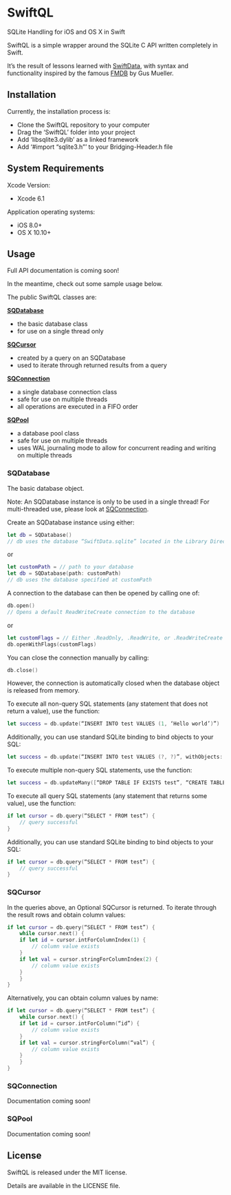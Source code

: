SwiftQL
=======

SQLite Handling for iOS and OS X in Swift

SwiftQL is a simple wrapper around the SQLite C API written completely in Swift.

It’s the result of lessons learned with [SwiftData](https://github.com/ryanfowler/SwiftData), with syntax and functionality inspired by the famous [FMDB](https://github.com/ccgus/fmdb) by Gus Mueller.


## Installation

Currently, the installation process is:

- Clone the SwiftQL repository to your computer
- Drag the ‘SwiftQL’ folder into your project
- Add ‘libsqlite3.dylib’ as a linked framework
- Add ‘#import “sqlite3.h”’ to your Bridging-Header.h file


## System Requirements

Xcode Version:
- Xcode 6.1

Application operating systems:
- iOS 8.0+
- OS X 10.10+


## Usage

Full API documentation is coming soon!

In the meantime, check out some sample usage below.

The public SwiftQL classes are:

**[SQDatabase](#SQDatabase)**
- the basic database class
- for use on a single thread only

**[SQCursor](#SQCursor)**
- created by a query on an SQDatabase
- used to iterate through returned results from a query

**[SQConnection](#SQConnection)**
- a single database connection class
- safe for use on multiple threads
- all operations are executed in a FIFO order

**[SQPool](#SQPool)**
- a database pool class
- safe for use on multiple threads
- uses WAL journaling mode to allow for concurrent reading and writing on multiple threads

### SQDatabase

The basic database object.

Note: An SQDatabase instance is only to be used in a single thread! For multi-threaded use, please look at [SQConnection](#SQConnection).

Create an SQDatabase instance using either:

```swift
let db = SQDatabase()
// db uses the database “SwiftData.sqlite” located in the Library Directory
```
or
```swift
let customPath = // path to your database
let db = SQDatabase(path: customPath)
// db uses the database specified at customPath
```

A connection to the database can then be opened by calling one of:

```swift
db.open()
// Opens a default ReadWriteCreate connection to the database
```
or
```swift
let customFlags = // Either .ReadOnly, .ReadWrite, or .ReadWriteCreate
db.openWithFlags(customFlags)
```

You can close the connection manually by calling:

```swift
db.close()
```

However, the connection is automatically closed when the database object is released from memory.

To execute all non-query SQL statements (any statement that does not return a value), use the function:

```swift
let success = db.update(“INSERT INTO test VALUES (1, ‘Hello world’)”)
```

Additionally, you can use standard SQLite binding to bind objects to your SQL:

```swift
let success = db.update(“INSERT INTO test VALUES (?, ?)”, withObjects: [1, “Hello world”])
```

To execute multiple non-query SQL statements, use the function:

```swift
let success = db.updateMany([“DROP TABLE IF EXISTS test”, “CREATE TABLE test (id INT PRIMARY KEY, val TEXT)])
```

To execute all query SQL statements (any statement that returns some value), use the function:

```swift
if let cursor = db.query(“SELECT * FROM test”) {
    // query successful
}
```

Additionally, you can use standard SQLite binding to bind objects to your SQL:

```swift
if let cursor = db.query(“SELECT * FROM test”) {
    // query successful
}
```

### SQCursor

In the queries above, an Optional SQCursor is returned. 
To iterate through the result rows and obtain column values:

```swift
if let cursor = db.query(“SELECT * FROM test”) {
    while cursor.next() {
	if let id = cursor.intForColumnIndex(1) {
	    // column value exists
	}
	if let val = cursor.stringForColumnIndex(2) {
	    // column value exists
	}
    }
}
```

Alternatively, you can obtain column values by name:

```swift
if let cursor = db.query(“SELECT * FROM test”) {
    while cursor.next() {
	if let id = cursor.intForColumn(“id”) {
	    // column value exists
	}
	if let val = cursor.stringForColumn(“val”) {
	    // column value exists
	}
    }
}
```

### SQConnection

Documentation coming soon!

### SQPool

Documentation coming soon!


## License

SwiftQL is released under the MIT license.

Details are available in the LICENSE file.